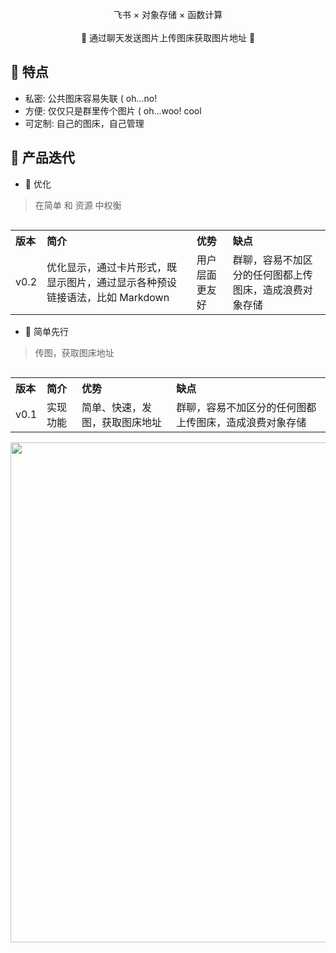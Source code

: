 

<p align='center'>
   飞书 × 对象存储 × 函数计算
<br>
<br>
    🚀 通过聊天发送图片上传图床获取图片地址  🚀
</p>




## 🫡  特点

- 私密: 公共图床容易失联 ( oh...no!
- 方便: 仅仅只是群里传个图片 ( oh...woo! cool
- 可定制: 自己的图床，自己管理




## 🍻 产品迭代

- 🍌 优化
> 在简单 和 资源 中权衡
<table align="left">
    <tr align="left">
        <th> 版本 </th>
        <th> 简介 </th>
        <th> 优势 </th>
        <th> 缺点 </th>
    </tr>
    <tr align="left">
        <td> v0.2 </td>
        <td> 优化显示，通过卡片形式，既显示图片，通过显示各种预设链接语法，比如 Markdown </td>
        <td> 用户层面更友好 </td>
        <td> 群聊，容易不加区分的任何图都上传图床，造成浪费对象存储 </td>
    </tr>
</table>



- 🍋 简单先行
> 传图，获取图床地址

<table align="left">
    <tr align="left">
        <th> 版本 </th>
        <th> 简介 </th>
        <th> 优势 </th>
        <th> 缺点 </th>
    </tr>
    <tr align="left">
        <td> v0.1 </td>
        <td> 实现功能 </td>
        <td> 简单、快速，发图，获取图床地址 </td>
        <td> 群聊，容易不加区分的任何图都上传图床，造成浪费对象存储 </td>
    </tr>
</table>

<p align='center'>
    <img src='./imges/picload.gif' alt='' width='800'/>
</p>

<br>
